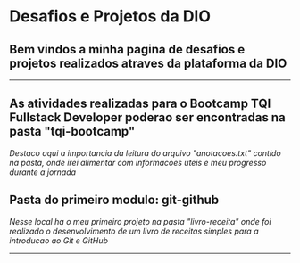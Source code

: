 # Desafios e Projetos da DIO

## Bem vindos a minha pagina de desafios e projetos realizados atraves da plataforma da DIO

----

## As atividades realizadas para o Bootcamp TQI Fullstack Developer poderao ser encontradas na pasta "tqi-bootcamp"

*Destaco aqui a importancia da leitura do arquivo "anotacoes.txt" contido na pasta, onde irei alimentar com informacoes uteis e meu progresso durante a jornada*

## Pasta do primeiro modulo: git-github

*Nesse local ha o meu primeiro projeto na pasta "livro-receita" onde foi realizado o desenvolvimento de um livro de receitas simples para a introducao ao Git e GitHub*

----
